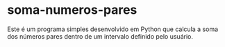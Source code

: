 # soma-numeros-pares
Este é um programa simples desenvolvido em Python que calcula a soma dos números pares dentro de um intervalo definido pelo usuário.
